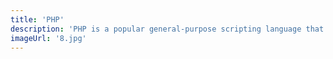 ```yaml
---
title: 'PHP'
description: 'PHP is a popular general-purpose scripting language that is especially suited to web development.'
imageUrl: '8.jpg'
---
```

